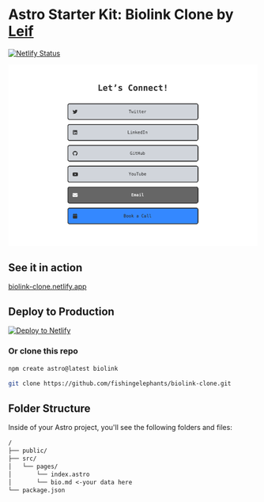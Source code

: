 # Astro Starter Kit: Biolink Clone by [Leif](https://grains.leifjerami.com)

[![Netlify Status](https://api.netlify.com/api/v1/badges/eab04209-5f7f-41ed-a8dd-c45a9ebb1834/deploy-status)](https://app.netlify.com/sites/biolink-clone/deploys)

![cover](./public/biolink-in-action.png)

## See it in action

[biolink-clone.netlify.app](biolink-clone.netlify.app)

## Deploy to Production

[![Deploy to Netlify](https://www.netlify.com/img/deploy/button.svg)](https://app.netlify.com/start/deploy?repository=https://github.com/fishingelephants/biolink-clone)

### Or clone this repo

```sh
npm create astro@latest biolink
```

```sh
git clone https://github.com/fishingelephants/biolink-clone.git
```

## Folder Structure

Inside of your Astro project, you'll see the following folders and files:

```text
/
├── public/
├── src/
│   └── pages/
│       └── index.astro
│       └── bio.md <-your data here
└── package.json
```
